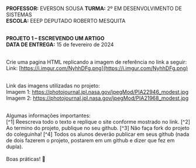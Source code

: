 **PROFESSOR:** EVERSON SOUSA
**TURMA:** 2º EM DESENVOLVIMENTO DE SISTEMAS<br>
**ESCOLA:** EEEP DEPUTADO ROBERTO MESQUITA<br><br>

**PROJETO 1 – ESCREVENDO UM ARTIGO**<br>
**DATA DE ENTREGA:** 15 de fevereiro de 2024<br><br>

Crie uma pagina HTML replicando a imagem de referência no link a seguir:<br>
Link: [https://i.imgur.com/NyhhDFg.png](https://i.imgur.com/NyhhDFg.png)<br><br>

Link das imagens utilizadas no projeto:<br>
Imagem 1: <a href="https://photojournal.jpl.nasa.gov/jpegMod/PIA22946_modest.jpg" target="_blank">https://photojournal.jpl.nasa.gov/jpegMod/PIA22946_modest.jpg</a><br>
Imagem 2: <a href="https://photojournal.jpl.nasa.gov/jpegMod/PIA21968_modest.jpg" target="_blank">https://photojournal.jpl.nasa.gov/jpegMod/PIA21968_modest.jpg</a><br><br>

Algumas informações importantes:<br>
[^1] Reescreva todo o texto e replique o site conforme mostrado no link.
[^2] Ao termino do projeto, publique no seu github.
[^3] Não faça fork do projeto do coleguinha!
[^4] Todos os alunos deverão publicar em seus github (nada de dois fazerem o projeto, postarem em um github e dizer que fez em dupla).
<br><br>
Boas práticas! :call_me_hand:
